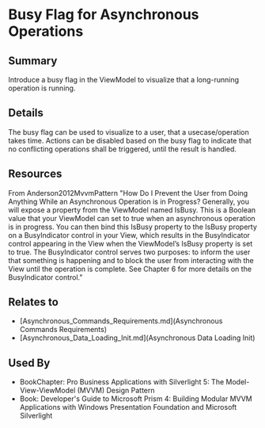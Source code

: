 # Busy Flag for Asynchronous Operations

## Summary
Introduce a busy flag in the ViewModel to visualize that a long-running operation is running.

## Details
The busy flag can be used to visualize to a user, that a usecase/operation takes time. Actions can be disabled based on the busy flag to indicate that no conflicting operations shall be triggered, until the result is handled.

## Resources
From Anderson2012MvvmPattern
"How Do I Prevent the User from Doing Anything While an Asynchronous Operation is in Progress?
Generally, you will expose a property from the ViewModel named IsBusy. This is a Boolean value that your ViewModel can set to true when an asynchronous operation is in progress. You can then bind this IsBusy property to the IsBusy property on a BusyIndicator control in your View, which results in the BusyIndicator control appearing in the View when the ViewModel’s IsBusy property is set to true. The BusyIndicator control serves two purposes: to inform the user that something is happening and to block the user from interacting with the View until the operation is complete. See Chapter 6 for more details on the BusyIndicator control."


## Relates to

* [Asynchronous_Commands_Requirements.md](Asynchronous Commands Requirements)
* [Asynchronous_Data_Loading_Init.md](Asynchronous Data Loading Init)

## Used By
* BookChapter: Pro Business Applications with Silverlight 5: The Model-View-ViewModel (MVVM) Design Pattern
* Book: Developer's Guide to Microsoft Prism 4: Building Modular MVVM Applications with Windows Presentation Foundation and Microsoft Silverlight

